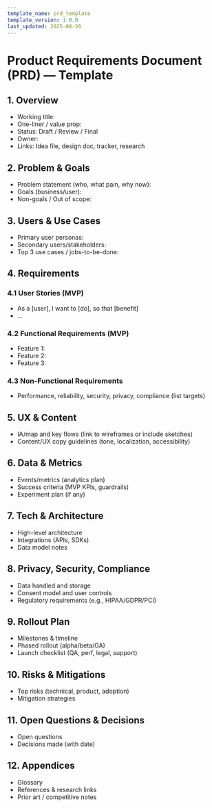 ```yaml
---
template_name: prd_template
template_version: 1.0.0
last_updated: 2025-08-26
---
```


# Product Requirements Document (PRD) — Template

## 1. Overview
- Working title:
- One-liner / value prop:
- Status: Draft / Review / Final
- Owner:
- Links: Idea file, design doc, tracker, research

## 2. Problem & Goals
- Problem statement (who, what pain, why now):
- Goals (business/user):
- Non-goals / Out of scope:

## 3. Users & Use Cases
- Primary user personas:
- Secondary users/stakeholders:
- Top 3 use cases / jobs-to-be-done:

## 4. Requirements
### 4.1 User Stories (MVP)
- As a [user], I want to [do], so that [benefit]
- ...

### 4.2 Functional Requirements (MVP)
- Feature 1:
- Feature 2:
- Feature 3:

### 4.3 Non-Functional Requirements
- Performance, reliability, security, privacy, compliance (list targets)

## 5. UX & Content
- IA/map and key flows (link to wireframes or include sketches)
- Content/UX copy guidelines (tone, localization, accessibility)

## 6. Data & Metrics
- Events/metrics (analytics plan)
- Success criteria (MVP KPIs, guardrails)
- Experiment plan (if any)

## 7. Tech & Architecture
- High-level architecture
- Integrations (APIs, SDKs)
- Data model notes

## 8. Privacy, Security, Compliance
- Data handled and storage
- Consent model and user controls
- Regulatory requirements (e.g., HIPAA/GDPR/PCI)

## 9. Rollout Plan
- Milestones & timeline
- Phased rollout (alpha/beta/GA)
- Launch checklist (QA, perf, legal, support)

## 10. Risks & Mitigations
- Top risks (technical, product, adoption)
- Mitigation strategies

## 11. Open Questions & Decisions
- Open questions
- Decisions made (with date)

## 12. Appendices
- Glossary
- References & research links
- Prior art / competitive notes


